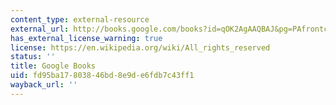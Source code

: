```yaml
---
content_type: external-resource
external_url: http://books.google.com/books?id=qOK2AgAAQBAJ&pg=PAfrontcover
has_external_license_warning: true
license: https://en.wikipedia.org/wiki/All_rights_reserved
status: ''
title: Google Books
uid: fd95ba17-8038-46bd-8e9d-e6fdb7c43ff1
wayback_url: ''
---
```

